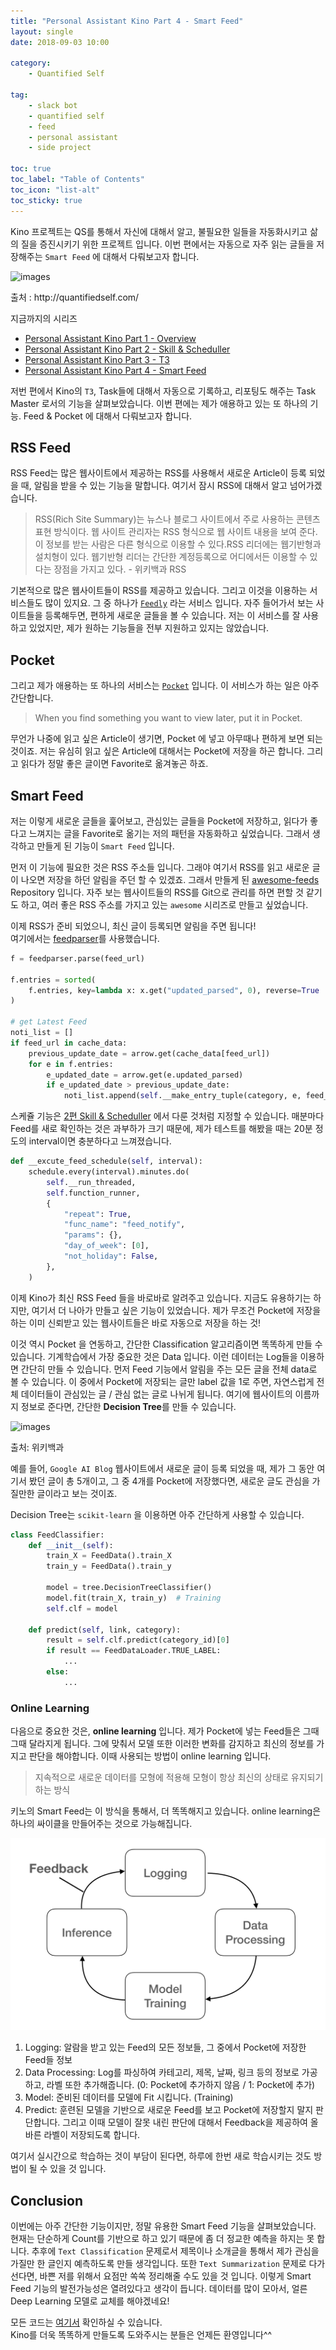 ```yaml
---
title: "Personal Assistant Kino Part 4 - Smart Feed"
layout: single
date: 2018-09-03 10:00

category: 
    - Quantified Self

tag:
    - slack bot
    - quantified self
    - feed
    - personal assistant
    - side project

toc: true
toc_label: "Table of Contents"
toc_icon: "list-alt"
toc_sticky: true
---
```



Kino 프로젝트는 QS를 통해서 자신에 대해서 알고, 불필요한 일들을 자동화시키고 삶의 질을 증진시키기 위한 프로젝트 입니다. 이번 편에서는 자동으로 자주 읽는 글들을 저장해주는 `Smart Feed` 에 대해서 다뤄보고자 합니다.


![images](https://github.com/DongjunLee/BeAwesomeToday/raw/master/images/quantified_self_logo_2x.gif)

 <figcaption class="caption">출처 : http://quantifiedself.com/</figcaption>

지금까지의 시리즈

- [Personal Assistant Kino Part 1 - Overview](https://dongjunlee.github.io/quantified%20self/Personal_Assistant_Kino_Part_1_Overview/)
- [Personal Assistant Kino Part 2 - Skill & Scheduller](https://dongjunlee.github.io/quantified%20self/Personal_Assistant_Kino_Part_2_Skill_and_Scheduler/)
- [Personal Assistant Kino Part 3 - T3](https://dongjunlee.github.io/quantified%20self/Personal_Assistant_Kino_Part_3_T3/)
- [Personal Assistant Kino Part 4 - Smart Feed](https://dongjunlee.github.io/quantified%20self/Personal_Assistant_Kino_Part_4_Smart_Feed/)

저번 편에서 Kino의 `T3`, Task들에 대해서 자동으로 기록하고, 리포팅도 해주는 Task Master 로서의 기능을 살펴보았습니다. 이번 편에는 제가 애용하고 있는 또 하나의 기능. Feed & Pocket 에 대해서 다뤄보고자 합니다.


## RSS Feed

RSS Feed는 많은 웹사이트에서 제공하는 RSS를 사용해서 새로운 Article이 등록 되었을 때, 알림을 받을 수 있는 기능을 말합니다. 여기서 잠시 RSS에 대해서 알고 넘어가겠습니다.

> RSS(Rich Site Summary)는 뉴스나 블로그 사이트에서 주로 사용하는 콘텐츠 표현 방식이다. 웹 사이트 관리자는 RSS 형식으로 웹 사이트 내용을 보여 준다. 이 정보를 받는 사람은 다른 형식으로 이용할 수 있다.RSS 리더에는 웹기반형과 설치형이 있다. 웹기반형 리더는 간단한 계정등록으로 어디에서든 이용할 수 있다는 장점을 가지고 있다. - 위키백과 RSS

기본적으로 많은 웹사이트들이 RSS를 제공하고 있습니다. 그리고 이것을 이용하는 서비스들도 많이 있지요. 그 중 하나가 [`Feedly`](https://feedly.com/) 라는 서비스 입니다. 자주 들어가서 보는 사이트들을 등록해두면, 편하게 새로운 글들을 볼 수 있습니다. 저는 이 서비스를 잘 사용하고 있었지만, 제가 원하는 기능들을 전부 지원하고 있지는 않았습니다.


## Pocket

그리고 제가 애용하는 또 하나의 서비스는 [`Pocket`](https://getpocket.com/) 입니다. 이 서비스가 하는 일은 아주 간단합니다.

> When you find something you want to view later, put it in Pocket.

무언가 나중에 읽고 싶은 Article이 생기면, Pocket 에 넣고 아무때나 편하게 보면 되는 것이죠. 저는 유심히 읽고 싶은 Article에 대해서는 Pocket에 저장을 하곤 합니다. 그리고 읽다가 정말 좋은 글이면 Favorite로 옮겨놓곤 하죠. 


<div class="breaker"></div>


## Smart Feed

저는 이렇게 새로운 글들을 훑어보고, 관심있는 글들을 Pocket에 저장하고, 읽다가 좋다고 느껴지는 글을 Favorite로 옮기는 저의 패턴을 자동화하고 싶었습니다. 그래서 생각하고 만들게 된 기능이 `Smart Feed` 입니다. 

먼저 이 기능에 필요한 것은 RSS 주소들 입니다. 그래야 여기서 RSS를 읽고 새로운 글이 나오면 저장을 하던 알림을 주던 할 수 있겠죠. 그래서 만들게 된 [awesome-feeds](https://github.com/DongjunLee/awesome-feeds) Repository 입니다. 자주 보는 웹사이트들의 RSS를 Git으로 관리를 하면 편할 것 같기도 하고, 여러 좋은 RSS 주소를 가지고 있는 `awesome` 시리즈로 만들고 싶었습니다.

이제 RSS가 준비 되었으니, 최신 글이 등록되면 알림을 주면 됩니다!  
여기에서는 [feedparser](https://github.com/kurtmckee/feedparser)를 사용했습니다.

```python
f = feedparser.parse(feed_url)

f.entries = sorted(
    f.entries, key=lambda x: x.get("updated_parsed", 0), reverse=True
)

# get Latest Feed
noti_list = []
if feed_url in cache_data:
    previous_update_date = arrow.get(cache_data[feed_url])
    for e in f.entries:
        e_updated_date = arrow.get(e.updated_parsed)
        if e_updated_date > previous_update_date:
            noti_list.append(self.__make_entry_tuple(category, e, feed_name))
```


스케쥴 기능은 [2편 Skill & Scheduller](./Personal_Assistant_Kino_Part_2_Skill_and_Scheduler.md) 에서 다룬 것처럼 지정할 수 있습니다. 매분마다 Feed를 새로 확인하는 것은 과부하가 크기 때문에, 제가 테스트를 해봤을 때는 20분 정도의 interval이면 충분하다고 느껴졌습니다.

```python
def __excute_feed_schedule(self, interval):
    schedule.every(interval).minutes.do(
        self.__run_threaded,
        self.function_runner,
        {
            "repeat": True,
            "func_name": "feed_notify",
            "params": {},
            "day_of_week": [0],
            "not_holiday": False,
        },
    )
```

이제 Kino가 최신 RSS Feed 들을 바로바로 알려주고 있습니다. 지금도 유용하기는 하지만, 여기서 더 나아가 만들고 싶은 기능이 있었습니다. 제가 무조건 Pocket에 저장을 하는 이미 신뢰받고 있는 웹사이트들은 바로 자동으로 저장을 하는 것!

이것 역시 Pocket 을 연동하고, 간단한 Classification 알고리즘이면 똑똑하게 만들 수 있습니다. 기계학습에서 가장 중요한 것은 Data 입니다. 이런 데이터는 Log들을 이용하면 간단히 만들 수 있습니다. 먼저 Feed 기능에서 알림을 주는 모든 글을 전체 data로 볼 수 있습니다. 이 중에서 Pocket에 저장되는 글만 label 값을 1로 주면, 자연스럽게 전체 데이터들이 관심있는 글 / 관심 없는 글로 나뉘게 됩니다. 여기에 웹사이트의 이름까지 정보로 준다면, 간단한 **Decision Tree**를 만들 수 있습니다.

![images](https://upload.wikimedia.org/wikipedia/commons/thumb/f/fe/CART_tree_titanic_survivors_KOR.png/700px-CART_tree_titanic_survivors_KOR.png)

 <figcaption class="caption">출처: 위키백과</figcaption>
 

예를 들어, `Google AI Blog` 웹사이트에서 새로운 글이 등록 되었을 때, 제가 그 동안 여기서 봤던 글이 총 5개이고, 그 중 4개를 Pocket에 저장했다면, 새로운 글도 관심을 가질만한 글이라고 보는 것이죠.

Decision Tree는 `scikit-learn` 을 이용하면 아주 간단하게 사용할 수 있습니다.

```python
class FeedClassifier:
    def __init__(self):
        train_X = FeedData().train_X
        train_y = FeedData().train_y
        
        model = tree.DecisionTreeClassifier()
        model.fit(train_X, train_y)  # Training
        self.clf = model

    def predict(self, link, category):
        result = self.clf.predict(category_id)[0]
        if result == FeedDataLoader.TRUE_LABEL:
            ...
        else:
            ...
```

### Online Learning

다음으로 중요한 것은, **online learning** 입니다. 제가 Pocket에 넣는 Feed들은 그때그때 달라지게 됩니다. 그에 맞춰서 모델 또한 이러한 변화를 감지하고 최신의 정보를 가지고 판단을 해야합니다. 이때 사용되는 방법이 online learning 입니다.

> 지속적으로 새로운 데이터를 모형에 적용해 모형이 항상 최신의 상태로 유지되기 하는 방식

키노의 Smart Feed는 이 방식을 통해서, 더 똑똑해지고 있습니다. online learning은 하나의 싸이클을 만들어주는 것으로 가능해집니다.

![images](https://github.com/DongjunLee/BeAwesomeToday/raw/master/images/smart_feed_circle.png)

1. Logging: 알람을 받고 있는 Feed의 모든 정보들, 그 중에서 Pocket에 저장한 Feed들 정보
2. Data Processing: Log를 파싱하여 카테고리, 제목, 날짜, 링크 등의 정보로 가공하고, 라벨 또한 추가해줍니다. (0: Pocket에 추가하지 않음 / 1: Pocket에 추가)
3. Model: 준비된 데이터를 모델에 Fit 시킵니다. (Training)
4. Predict: 훈련된 모델을 기반으로 새로운 Feed를 보고 Pocket에 저장할지 말지 판단합니다. 그리고 이때 모델이 잘못 내린 판단에 대해서 Feedback을 제공하여 올바른 라벨이 저장되도록 합니다.

여기서 실시간으로 학습하는 것이 부담이 된다면, 하루에 한번 새로 학습시키는 것도 방법이 될 수 있을 것 입니다.


## Conclusion

이번에는 아주 간단한 기능이지만, 정말 유용한 Smart Feed 기능을 살펴보았습니다. 현재는 단순하게 Count를 기반으로 하고 있기 때문에 좀 더 정교한 예측을 하지는 못 합니다. 추후에 `Text Classification` 문제로서 제목이나 소개글을 통해서 제가 관심을 가질만 한 글인지 예측하도록 만들 생각입니다. 또한 `Text Summarization` 문제로 다가선다면, 바쁜 저를 위해서 요점만 쏙쏙 정리해줄 수도 있을 것 입니다. 이렇게 Smart Feed 기능의 발전가능성은 열려있다고 생각이 듭니다. 데이터를 많이 모아서, 얼른 Deep Learning 모델로 교체를 해야겠네요!


모든 코드는 [여기서](https://github.com/DongjunLee/kino-bot) 확인하실 수 있습니다.  
Kino를 더욱 똑똑하게 만들도록 도와주시는 분들은 언제든 환영입니다^^
